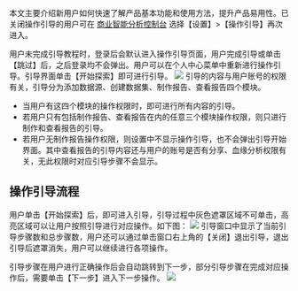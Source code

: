 本文主要介绍新用户如何快速了解产品基本功能和使用方法，提升产品易用性。已关闭操作引导的用户可在 [商业智能分析控制台](https://console.cloud.tencent.com/bi) 选择【设置】>【操作引导】再次进入。

用户未完成引导教程时，登录后会默认进入操作引导页面，用户完成引导或单击【跳过】后，之后登录均不会弹出。用户可以在个人中心菜单中重新进行操作引导。引导界面单击【开始探索】即可进行引导。
![](https://main.qcloudimg.com/raw/223e1790a253aa9fd65ee3cba7a0492e.png)
引导的内容与用户账号的权限有关，引导分为添加数据源、创建数据集、制作报告、查看报告四个模块。
- 当用户有这四个模块的操作权限时，即可进行所有内容的引导。
- 若用户只有包括制作报告、查看报告在内的任意三个模块操作权限，则只进行制作和查看报告的引导。
- 若用户无制作报告操作权限，则设置中不显示操作引导，也不会弹出引导开始界面。其中查看报告的引导内容还与用户的账号是否有分享、血缘分析权限有关，无此权限时对应引导步骤不会显示。

## 操作引导流程
用户单击【开始探索】后，即可进入引导，引导过程中灰色遮罩区域不可单击，高亮区域可以让用户按照引导进行对应操作。如下图：
![](https://main.qcloudimg.com/raw/09fd6f466e6327223409c9b25be80596.png)
引导窗口中显示了当前引导步骤数和总步骤数，用户还可以通过单击窗口右上角的【关闭】退出引导，退出引导后遮罩消失，用户可以继续进行各项操作。

引导步骤在用户进行正确操作后会自动跳转到下一步，部分引导步骤在完成对应操作后，需要单击【下一步】进入下一步操作。
![](https://main.qcloudimg.com/raw/48a251cd48c60dc09db85d1bdf13d5b9.png)
